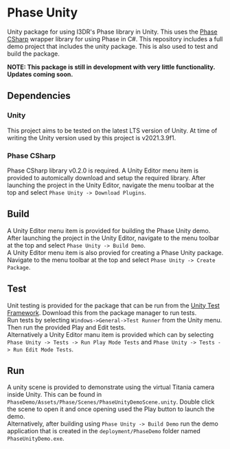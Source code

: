 # Phase Unity
Unity package for using I3DR's Phase library in Unity. This uses the [Phase CSharp](https://github.com/i3drobotics/phase-csharp) wrapper library for using Phase in C#. This repository includes a full demo project that includes the unity package. This is also used to test and build the package.

**NOTE: This package is still in development with very little functionality. Updates coming soon.**

## Dependencies
### Unity
This project aims to be tested on the latest LTS version of Unity. At time of writing the Unity version used by this project is v2021.3.9f1.
### Phase CSharp
Phase CSharp library v0.2.0 is required. A Unity Editor menu item is provided to automically download and setup the required library. After launching the project in the Unity Editor, navigate the menu toolbar at the top and select `Phase Unity -> Download Plugins`.

## Build
A Unity Editor menu item is provided for building the Phase Unity demo. After launching the project in the Unity Editor, navigate to the menu toolbar at the top and select `Phase Unity -> Build Demo`.  
A Unity Editor menu item is also provied for creating a Phase Unity package. Navigate to the menu toolbar at the top and select `Phase Unity -> Create Package`.

## Test
Unit testing is provided for the package that can be run from the [Unity Test Framework](https://docs.unity3d.com/Packages/com.unity.test-framework@1.1/manual/index.html). Download this from the package manager to run tests.  
Run tests by selecting `Windows->General->Test Runner` from the Unity menu. Then run the provided Play and Edit tests.  
Alternatively a Unity Editor manu item is provided which can by selecting `Phase Unity -> Tests -> Run Play Mode Tests` and `Phase Unity -> Tests -> Run Edit Mode Tests`.

## Run
A unity scene is provided to demonstrate using the virtual Titania camera inside Unity. This can be found in `PhaseDemo/Assets/Phase/Scenes/PhaseUnityDemoScene.unity`. Double click the scene to open it and once opening used the Play button to launch the demo.  
Alternatively, after building using `Phase Unity -> Build Demo` run the demo application that is created in the `deployment/PhaseDemo` folder named `PhaseUnityDemo.exe`.